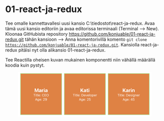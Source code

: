 # 01-react-ja-redux

Tee omalle kannettavallesi uusi kansio C:\tiedostot\react-ja-redux. Avaa tämä uusi kansio editoriin ja avaa editorissa terminaali (Terminal --> New). Kloonaa GitHubista repository https://github.com/konjuable/01-react-ja-redux.git tähän kansioon --> Anna komentorivillä komento <code>git clone https://github.com/konjuable/01-react-ja-redux.git</code>. Kansiolla react-ja-redux pitäisi nyt olla alikansio 01-react-ja-redux.

Tee Reactilla oheisen kuvan mukainen komponentti niin vähällä määrällä koodia kuin pystyt.

<figure style="display: block">
    <img style="max-width: 100%" src="./01-react-ja-redux-assignment.png" />
</figure>

